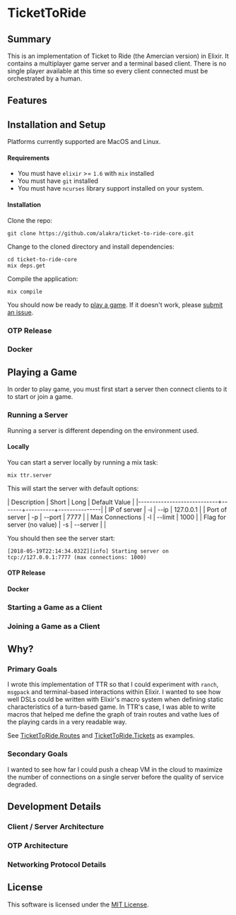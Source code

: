# TicketToRide

## Summary

This is an implementation of Ticket to Ride (the Amercian version) in
Elixir. It contains a multiplayer game server and a terminal based
client. There is no single player available at this time so every
client connected must be orchestrated by a human.

## Features

## Installation and Setup

Platforms currently supported are MacOS and Linux.

#### Requirements

* You must have `elixir` >= `1.6` with `mix` installed
* You must have `git` installed
* You must have `ncurses` library support installed on your system.

#### Installation

Clone the repo:

```shell
git clone https://github.com/alakra/ticket-to-ride-core.git
```

Change to the cloned directory and install dependencies:

```shell
cd ticket-to-ride-core
mix deps.get
```

Compile the application:

```shell
mix compile
```

You should now be ready to [play a game](#playing-a-game). If it doesn't work,
please [submit an issue](https://github.com/alakra/ticket-to-ride-core/issues).

### OTP Release

### Docker

## Playing a Game

In order to play game, you must first start a server then connect
clients to it to start or join a game.

### Running a Server

Running a server is different depending on the environment used.

#### Locally

You can start a server locally by running a mix task:

```shell
mix ttr.server
```

This will start the server with default options:

| Description                | Short | Long     | Default Value |
|----------------------------+-------+----------+---------------|
| IP of server               | -i    | --ip     |     127.0.0.1 |
| Port of server             | -p    | --port   |          7777 |
| Max Connections            | -l    | --limit  |          1000 |
| Flag for server (no value) | -s    | --server |               |

You should then see the server start:

```text
[2018-05-19T22:14:34.032Z][info] Starting server on tcp://127.0.0.1:7777 (max connections: 1000)
```

#### OTP Release

#### Docker

### Starting a Game as a Client

### Joining a Game as a Client

## Why?

### Primary Goals

I wrote this implementation of TTR so that I could experiment with
`ranch`, `msgpack` and terminal-based interactions within Elixir. I
wanted to see how well DSLs could be written with Elixir's macro
system when defining static characteristics of a turn-based game. In
TTR's case, I was able to write macros that helped me define the graph
of train routes and vathe lues of the playing cards in a very readable
way.

See [TicketToRide.Routes](lib/ticket_to_ride/routes.ex) and [TicketToRide.Tickets](lib/ticket_to_ride/tickets.ex) as
examples.

### Secondary Goals

I wanted to see how far I could push a cheap VM in the cloud to
maximize the number of connections on a single server before the
quality of service degraded.

## Development Details

### Client / Server Architecture

### OTP Architecture

### Networking Protocol Details

## License

This software is licensed under the [MIT License](LICENSE).
